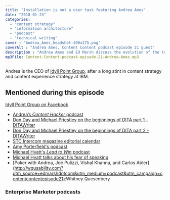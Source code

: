 ```yaml
---
title: "Installation is not a user task featuring Andrea Ames"
date: "2018-01-23"
categories:
  - "content strategy"
  - "information architecture"
  - "podcast"
  - "technical writing"
cover : "Andrea_Ames_headshot-300x275.png"
coverAlt : "Andrea Ames, Content Content podcast episode 21 guest"
description : "Andrea Ames and Ed Marsh discuss the evolution of the technical communication field, the number of job titles for technical communicators, the frustrations of proving your value, and laugh a lot."
mp3File: Content-Content-podcast-episode-21-Andrea-Ames.mp3
---
```


Andrea is the CEO of [Idyll Point Group](https://idyllpointgroup.com?utm_source=edmarshdotcom&utm_medium=podcast&utm_campaign=contentcontentepisode21), after a long stint in content strategy and content experience strategy at IBM.

## Mentioned during this episode

 [Idyll Point Group on Facebook](https://www.facebook.com/IdyllPointGroup/?utm_source=edmarshdotcom&utm_medium=podcast&utm_campaign=contentcontentepisode21)
- [Andrea’s _Content Hacker_ podcast](https://www.idyllpointgroup.com/podcast?utm_source=edmarshdotcom&utm_medium=podcast&utm_campaign=contentcontentepisode21)
- [Don Day and Michael Priestley on the beginnings of DITA part 1 - DITAWriter](http://www.ditawriter.com/don-day-and-michael-priestley-on-the-beginnings-of-dita-part-1?utm_source=edmarshdotcom&utm_medium=podcast&utm_campaign=contentcontentepisode21)
- [Don Day and Michael Priestley on the beginnings of DITA part 2 - DITAWriter](http://www.ditawriter.com/don-day-and-michael-priestly-on-the-beginnings-of-dita-part-2?utm_source=edmarshdotcom&utm_medium=podcast&utm_campaign=contentcontentepisode21)
- [STC Intercom magazine editorial calendar](https://www.stc.org/intercom/editorial-calendar?utm_source=edmarshdotcom&utm_medium=podcast&utm_campaign=contentcontentepisode21)
- [Amy Porterfield's podcast](http://www.amyporterfield.com/amy-porterfield-podcast?utm_source=edmarshdotcom&utm_medium=podcast&utm_campaign=contentcontentepisode21)
- [Michael Hyatt's _Lead to Win_ podcast](https:michaelhyatt.com/leadtowin?utm_source=edmarshdotcom&utm_medium=podcast&utm_campaign=contentcontentepisode21)
- [Michael Hyatt talks about his fear of speaking](https://michaelhyatt.com/podcast-afraid-to-set-goals?utm_source=edmarshdotcom&utm_medium=podcast&utm_campaign=contentcontentepisode21)
- [Poker with Andrea, Joe Pulizzi, Vishal Khanna, and Carlos Abler](http://wqusability.com?utm_source=edmarshdotcom&utm_medium=podcast&utm_campaign=contentcontentepisode21></a>Whitney Quesenbery
<div></div>
<h3>Enterprise Marketer podcasts</h3>
<a href=)
- [Poker with Andrea Fryrear, Robert Rose, Buddy Scalera, and Matthew Balogh](https://enterprisemarketer.com/podcasts/enterprise-marketer-podcast-conference/icc-show-50-poker-game?utm_source=edmarshdotcom&utm_medium=podcast&utm_campaign=contentcontentepisode21)
- [Andrea on the Enterprise Marketer podcast](https://enterprisemarketer.com/podcasts/enterprise-marketer-podcast-conference/52-andrea-ames?utm_source=edmarshdotcom&utm_medium=podcast&utm_campaign=contentcontentepisode21)
- [STC IDL (Instructional Design and Learning) SIG](www.stcidlsig.org?utm_source=edmarshdotcom&utm_medium=podcast&utm_campaign=contentcontentepisode21)
